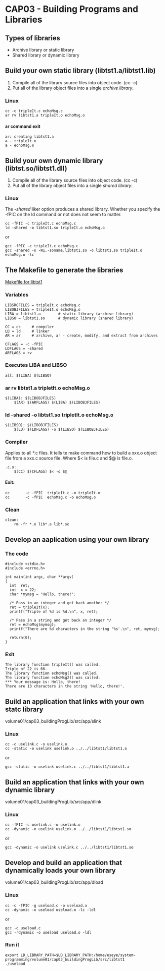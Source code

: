 # CAP03 - Building Programs and Libraries

## Types of libraries

* Archive library or static library
* Shared library or dynamic library

## Build your own static library (libtst1.a/libtst1.lib)

1. Compile all of the library source files into object code. (cc -c)
2. Put all of the library object files into a single *archive library*.

### Linux

```
cc -c tripleIt.c echoMsg.c
ar rv libtst1.a tripleIt.o echoMsg.o
```
#### ar command exit

```
ar: creating libtst1.a
a - tripleIt.o
a - echoMsg.o
```


## Build your own dynamic library (libtst.so/libtst1.dll)

1. Compile all of the library source files into object code. (cc -c)
2. Put all of the library object files into a single *shared library*.

### Linux

The *-shared* liker option produces a shared library. Whether you specify the -fPIC on the ld command 
or not does not seem to matter. 

```
cc -fPIC -c tripleIt.c echoMsg.c
ld -shared -o libtst1.so tripleIt.o echoMsg.o
```

or 

```
gcc -fPIC -c tripleIt.c echoMsg.c
gcc -shared -o -W1,-soname,libtst1.so -o libtst1.so tripleIt.o echoMsg.o -lc

```

## The Makefile to generate the libraries

[Makefile for libtst1](volume01/cap03_buildingProgLib/src/libtst1/Makefile)

### Variables

```
LIBSRCFILES = tripleIt.c echoMsg.c
LIBOBJFILES = tripleIt.o echoMsg.o
LIBA = libtst1.a		# static library (archive library)
LIBSO = libtst1.so		# dynamic library (shared library)

CC = cc 	# compiler
LD = ld		# linker
AR = ar		# archive, ar - create, modify, and extract from archives

CFLAGS = -c -fPIC 
LDFLAGS = -shared
ARFLAGS = rv

```

### Executes LIBA and LIBSO
```
all: $(LIBA) $(LIBSO)		
```

### ar rv libtst1.a tripletIt.o echoMsg.o
```
$(LIBA): $(LIBOBJFILES)	
	$(AR) $(ARFLAGS) $(LIBA) $(LIBOBJFILES)				

```

### ld -shared -o libtst1.so tripletIt.o echoMsg.o

```
$(LIBSO): $(LIBOBJFILES)
	$(LD) $(LDFLAGS) -o $(LIBSO) $(LIBOBJFILES)
```


###  Compiler

Applies to all *.c files. It tells te make command how to build a xxx.o object file from a xxx.c source file.
Where $< is file.c and $@ is file.o.


```
.c.o:
	$(CC) $(CFLAGS) $< -o $@
```


#### Exit:

```
cc       -c -fPIC  tripleIt.c -o tripleIt.o
cc       -c -fPIC  echoMsg.c -o echoMsg.o
```


### Clean 

```
clean:
	rm -fr *.o lib*.a lib*.so
```

## Develop an aaplication using your own library

### The code

```
#include <stdio.h>
#include <errno.h>

int main(int argc, char **argv)
{
  int  ret;
  int  x = 22;
  char *mymsg = "Hello, there!";

  /* Pass in an integer and get back another */
  ret = tripleIt(x);
  printf("Triple of %d is %d.\n", x, ret);

  /* Pass in a string and get back an integer */
  ret = echoMsg(mymsg);
  printf("There are %d characters in the string '%s'.\n", ret, mymsg);

  return(0);
}
```

### Exit

```
The library function tripleIt() was called.
Triple of 22 is 66.
The library function echoMsg() was called.
The library function echoMsg2() was called.
*** Your message is: Hello, there!
There are 13 characters in the string 'Hello, there!'.
```

## Build an application that links with your own statc library

volume01/cap03_buildingProgLib/src/app/slink

### Linux

```
cc -c uselink.c -o uselink.o
cc -static -o uselink uselink.o ../../libtst1/libtst1.a
```

or 

```
gcc -static -o uselink uselink.c ../../libtst1/libtst1.a
```


## Build an application that links with your own dynamic library 

volume01/cap03_buildingProgLib/src/app/dlink

### Linux

```
cc -fPIC -c uselink.c -o uselink.o
cc -dynamic -o uselink uselink.o ../../libtst1/libtst1.so
```

or 

```
gcc -dynamic -o uselink uselink.c ../../libtst1/libtst1.so
```

## Develop and build an application that dynamically loads your own library

volume01/cap03_buildingProgLib/src/app/dload

### Linux

```
cc -c -fPIC -g useload.c -o useload.o
cc -dynamic -o useload useload.o -lc -ldl
```

or 

```
gcc -c useload.c
gcc -rdynamic -o useload useload.o -ldl
```

### Run it

```
export LD_LIBRARY_PATH=$LD_LIBRARY_PATH:/home/eseye/system-programming/volume01/cap03_buildingProgLib/src/libtst1
./useload
```